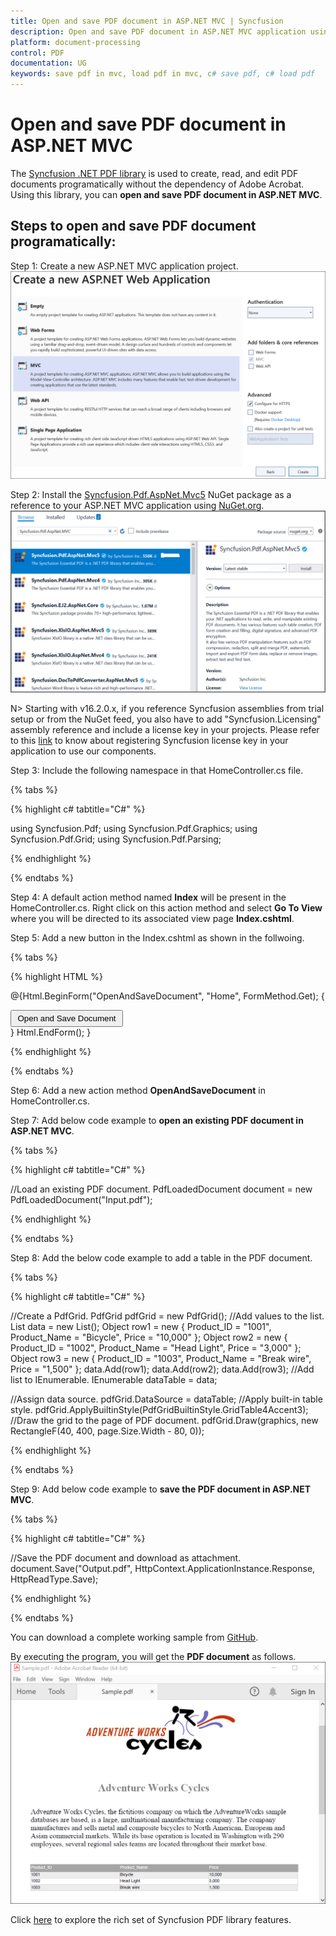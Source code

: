 ```yaml
---
title: Open and save PDF document in ASP.NET MVC | Syncfusion
description: Open and save PDF document in ASP.NET MVC application using Syncfusion .NET PDF library without the dependency of Adobe Acrobat. 
platform: document-processing
control: PDF
documentation: UG
keywords: save pdf in mvc, load pdf in mvc, c# save pdf, c# load pdf
---
```


# Open and save PDF document in ASP.NET MVC 

The [Syncfusion .NET PDF library](https://www.syncfusion.com/document-processing/pdf-framework/net) is used to create, read, and edit PDF documents programatically without the dependency of Adobe Acrobat. Using this library, you can **open and save PDF document in ASP.NET MVC**. 

## Steps to open and save PDF document programatically:

Step 1: Create a new ASP.NET MVC application project.
![Create ASP.NET MVC application in Visual Studio](Images/Create_MVC_application.png)

Step 2: Install the [Syncfusion.Pdf.AspNet.Mvc5](https://www.nuget.org/packages/Syncfusion.Pdf.AspNet.Mvc5/) NuGet package as a reference to your ASP.NET MVC application using [NuGet.org](https://www.nuget.org/).
![NuGet package installation](Images/NuGet_package_ASP_NET_MVC.png)

N> Starting with v16.2.0.x, if you reference Syncfusion assemblies from trial setup or from the NuGet feed, you also have to add "Syncfusion.Licensing" assembly reference and include a license key in your projects. Please refer to this [link](https://help.syncfusion.com/common/essential-studio/licensing/overview) to know about registering Syncfusion license key in your application to use our components.

Step 3: Include the following namespace in that HomeController.cs file.

{% tabs %}

{% highlight c# tabtitle="C#" %}

using Syncfusion.Pdf;
using Syncfusion.Pdf.Graphics;
using Syncfusion.Pdf.Grid;
using Syncfusion.Pdf.Parsing;

{% endhighlight %}

{% endtabs %}

Step 4: A default action method named **Index** will be present in the HomeController.cs. Right click on this action method and select **Go To View** where you will be directed to its associated view page **Index.cshtml**.

Step 5: Add a new button in the Index.cshtml as shown in the follwoing.

{% tabs %}

{% highlight HTML %}

@{Html.BeginForm("OpenAndSaveDocument", "Home", FormMethod.Get);
    {
        <div>
            <input type="submit" value="Open and Save Document" style="width:180px;height:27px" />
        </div>
    }
    Html.EndForm();
}

{% endhighlight %}

{% endtabs %}

Step 6: Add a new action method **OpenAndSaveDocument** in HomeController.cs.

Step 7: Add below code example to **open an existing PDF document in ASP.NET MVC**.

{% tabs %}

{% highlight c# tabtitle="C#" %}

//Load an existing PDF document.
PdfLoadedDocument document = new PdfLoadedDocument("Input.pdf");

{% endhighlight %}

{% endtabs %}

Step 8: Add the below code example to add a table in the PDF document.

{% tabs %}

{% highlight c# tabtitle="C#" %}

//Create a PdfGrid.
PdfGrid pdfGrid = new PdfGrid();
//Add values to the list.
List<object> data = new List<object>();
Object row1 = new { Product_ID = "1001", Product_Name = "Bicycle", Price = "10,000" };
Object row2 = new { Product_ID = "1002", Product_Name = "Head Light", Price = "3,000" };
Object row3 = new { Product_ID = "1003", Product_Name = "Break wire", Price = "1,500" };
data.Add(row1);
data.Add(row2);
data.Add(row3);
//Add list to IEnumerable.
IEnumerable<object> dataTable = data;

//Assign data source.
pdfGrid.DataSource = dataTable;
//Apply built-in table style.
pdfGrid.ApplyBuiltinStyle(PdfGridBuiltinStyle.GridTable4Accent3);
//Draw the grid to the page of PDF document.
pdfGrid.Draw(graphics, new RectangleF(40, 400, page.Size.Width - 80, 0));

{% endhighlight %}

{% endtabs %}

Step 9: Add below code example to **save the PDF document in ASP.NET MVC**.

{% tabs %}

{% highlight c# tabtitle="C#" %}

//Save the PDF document and download as attachment.
document.Save("Output.pdf", HttpContext.ApplicationInstance.Response, HttpReadType.Save);

{% endhighlight %}

{% endtabs %}

You can download a complete working sample from [GitHub](https://github.com/SyncfusionExamples/PDF-Examples/tree/master/Open%20and%20Save%20PDF%20document/ASP.NET%20MVC/Load_and_save_PDF_document_MVC).

By executing the program, you will get the **PDF document** as follows.
![ASP.Net MVC open and save PDF document](Images/Open_and_save_output.png)

Click [here](https://www.syncfusion.com/document-processing/pdf-framework/net) to explore the rich set of Syncfusion PDF library features.